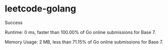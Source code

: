 # leetcode-golang

Success

Runtime: 0 ms, faster than 100.00% of Go online submissions for Base 7.

Memory Usage: 2 MB, less than 71.15% of Go online submissions for Base 7.
